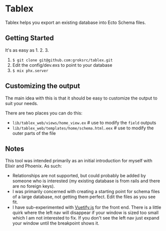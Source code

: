 # Tablex

Tablex helps you export an existing database into Ecto Schema files.

## Getting Started
It's as easy as 1. 2. 3.

1. `$ git clone git@github.com:groksrc/tablex.git`
2. Edit the config/dev.exs to point to your database
3. `$ mix phx.server`

## Customizing the output
The main idea with this is that it should be easy to customize the output to suit your needs.

There are two places you can do this:

* `lib/tablex_web/views/home_view.ex` # use to modify the `field` outputs
* `lib/tablex_web/templates/home/schema.html.eex` # use to modify the outer parts of the file

## Notes

This tool was intended primarily as an initial introduction for myself with Elixir and Phoenix. As such:

* Relationships are not supported, but could probably be added by someone who is interested (my existing database is from rails and there are no foreign keys).
* I was primarily concerned with creating a starting point for schema files of a large database, not getting them perfect. Edit the files as you see fit.
* I have sub-experimented with [Vuetify.js](vuetifyjs.com) for the front end. There is a little quirk where the left nav will disappear if your window is sized too small which I am not interested to fix. If you don't see the left nav just expand your window until the breakpoint shows it.
